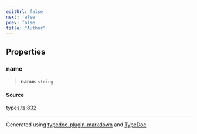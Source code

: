 ```yaml
---
editUrl: false
next: false
prev: false
title: "Author"
---
```


## Properties

### name

> **name**: `string`

#### Source

[types.ts:832](https://github.com/fostertheweb/spotify-web-sdk/blob/e412602/src/types.ts#L832)

***

Generated using [typedoc-plugin-markdown](https://www.npmjs.com/package/typedoc-plugin-markdown) and [TypeDoc](https://typedoc.org/)
